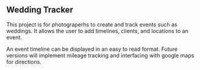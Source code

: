 Wedding Tracker
--------------
This project is for photograperhs to create and track events such as weddings.  It allows the user to add timelines, clients, and locations to an event.

An event timeline can be displayed in an easy to read format.  Future versions will implement mileage tracking and interfacing with google maps for directions.